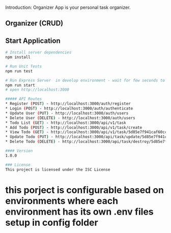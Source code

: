 Introduction:
Organizer App is your personal task organizer.

## Organizer (CRUD)

## Start Application

```bash
# Install server dependencies
npm install

# Run Unit Tests
npm run test

# Run Express Server  in develop environment - wait for few seconds to launch server 
npm run start
# open http://localhost:3000

##### API Routes
* Register (POST) - http://localhost:3000/auth/register
* Login (POST) - http://localhost:3000/auth/authenticate
* Update User (PUT) - http://localhost:3000/auth/users
* Delete User (DELETE) - http://localhost:3000/auth/users
* Todo List (GET) - http://localhost:3000/api/v1/task
* Add Todo (POST) - http://localhost:3000/api/v1/task/create
* View Todo (GET) - http://localhost:3000/api/v1/task/5d85e7f941caf60ccc4b8c9c
* Update Todo (PUT) - http://localhost:3000/api/task/update/5d85e7f941caf60ccc4b8c9c
* Delete Todo (DELETE) - http://localhost:3000/api/task/destroy/5d85e7f941caf60ccc4b8c9c

#### Version
1.0.0

### License
This project is licensed under the ISC License

```
# this porject is configurable based on environments where each environment has its own .env files setup in config folder

